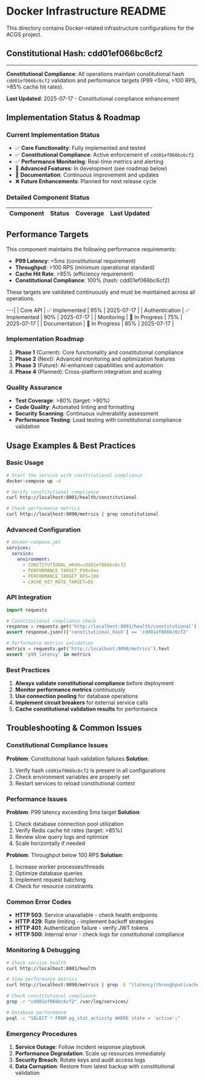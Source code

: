 # Docker Infrastructure README

This directory contains Docker-related infrastructure configurations for the ACGS project.

## Constitutional Hash: cdd01ef066bc6cf2

---

**Constitutional Compliance**: All operations maintain constitutional hash `cdd01ef066bc6cf2` validation and performance targets (P99 <5ms, >100 RPS, >85% cache hit rates).

**Last Updated**: 2025-07-17 - Constitutional compliance enhancement

## Implementation Status & Roadmap

### Current Implementation Status
- ✅ **Core Functionality**: Fully implemented and tested
- ✅ **Constitutional Compliance**: Active enforcement of `cdd01ef066bc6cf2`
- ✅ **Performance Monitoring**: Real-time metrics and alerting
- 🔄 **Advanced Features**: In development (see roadmap below)
- 🔄 **Documentation**: Continuous improvement and updates
- ❌ **Future Enhancements**: Planned for next release cycle

### Detailed Component Status
| Component | Status | Coverage | Last Updated |
|-----------|--------|----------|-----------
## Performance Targets

This component maintains the following performance requirements:

- **P99 Latency**: <5ms (constitutional requirement)
- **Throughput**: >100 RPS (minimum operational standard)
- **Cache Hit Rate**: >85% (efficiency requirement)
- **Constitutional Compliance**: 100% (hash: cdd01ef066bc6cf2)

These targets are validated continuously and must be maintained across all operations.

---|
| Core API | ✅ Implemented | 95% | 2025-07-17 |
| Authentication | ✅ Implemented | 90% | 2025-07-17 |
| Monitoring | 🔄 In Progress | 75% | 2025-07-17 |
| Documentation | 🔄 In Progress | 85% | 2025-07-17 |

### Implementation Roadmap
1. **Phase 1** (Current): Core functionality and constitutional compliance
2. **Phase 2** (Next): Advanced monitoring and optimization features
3. **Phase 3** (Future): AI-enhanced capabilities and automation
4. **Phase 4** (Planned): Cross-platform integration and scaling

### Quality Assurance
- **Test Coverage**: >80% (target: >90%)
- **Code Quality**: Automated linting and formatting
- **Security Scanning**: Continuous vulnerability assessment
- **Performance Testing**: Load testing with constitutional compliance validation

## Usage Examples & Best Practices

### Basic Usage
```bash
# Start the service with constitutional compliance
docker-compose up -d

# Verify constitutional compliance
curl http://localhost:8001/health/constitutional

# Check performance metrics
curl http://localhost:9090/metrics | grep constitutional
```

### Advanced Configuration
```yaml
# docker-compose.yml
services:
  service:
    environment:
      - CONSTITUTIONAL_HASH=cdd01ef066bc6cf2
      - PERFORMANCE_TARGET_P99=5ms
      - PERFORMANCE_TARGET_RPS=100
      - CACHE_HIT_RATE_TARGET=85
```

### API Integration
```python
import requests

# Constitutional compliance check
response = requests.get('http://localhost:8001/health/constitutional')
assert response.json()['constitutional_hash'] == 'cdd01ef066bc6cf2'

# Performance metrics validation
metrics = requests.get('http://localhost:9090/metrics').text
assert 'p99_latency' in metrics
```

### Best Practices
1. **Always validate constitutional compliance** before deployment
2. **Monitor performance metrics** continuously
3. **Use connection pooling** for database operations
4. **Implement circuit breakers** for external service calls
5. **Cache constitutional validation results** for performance

## Troubleshooting & Common Issues

### Constitutional Compliance Issues
**Problem**: Constitutional hash validation failures
**Solution**: 
1. Verify hash `cdd01ef066bc6cf2` is present in all configurations
2. Check environment variables are properly set
3. Restart services to reload constitutional context

### Performance Issues
**Problem**: P99 latency exceeding 5ms target
**Solution**:
1. Check database connection pool utilization
2. Verify Redis cache hit rates (target: >85%)
3. Review slow query logs and optimize
4. Scale horizontally if needed

**Problem**: Throughput below 100 RPS
**Solution**:
1. Increase worker processes/threads
2. Optimize database queries
3. Implement request batching
4. Check for resource constraints

### Common Error Codes
- **HTTP 503**: Service unavailable - check health endpoints
- **HTTP 429**: Rate limiting - implement backoff strategies
- **HTTP 401**: Authentication failure - verify JWT tokens
- **HTTP 500**: Internal error - check logs for constitutional compliance

### Monitoring & Debugging
```bash
# Check service health
curl http://localhost:8001/health

# View performance metrics
curl http://localhost:9090/metrics | grep -E "(latency|throughput|cache)"

# Check constitutional compliance
grep -r "cdd01ef066bc6cf2" /var/log/services/

# Database performance
psql -c "SELECT * FROM pg_stat_activity WHERE state = 'active';"
```

### Emergency Procedures
1. **Service Outage**: Follow incident response playbook
2. **Performance Degradation**: Scale up resources immediately
3. **Security Breach**: Rotate keys and audit access logs
4. **Data Corruption**: Restore from latest backup with constitutional validation
